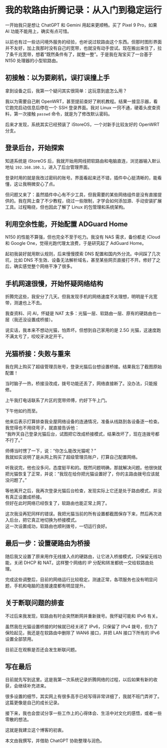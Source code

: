# 我的软路由折腾记录：从入门到稳定运行

一开始我只是想让 ChatGPT 和 Gemini 用起来更顺畅。买了 Pixel 9 Pro，如果 AI 功能不能用上，确实有点可惜。

以前也有过一些访问境外服务的经验，也听说过软路由这个东西。但那时图形界面并不友好，加上我那时没有自己的宽带，也就没有动手尝试。现在搬出来住了，拉了条千兆宽带，想着“既然条件有了，就整一整”。于是我在淘宝买了一台基于 N150 处理器的小型软路由。

## 初接触：以为要刷机，误打误撞上手

拿到设备之后，我第一个疑问其实很简单：这玩意到底怎么用？

我以为需要自己刷 OpenWRT，甚至提前查好了刷机教程。结果一接显示器，看它跑完启动信息后停在一个 SSH 登录界面。我对 Linux 一窍不通，硬着头皮查资料，第一次接触 `passwd` 命令，就是为了修改默认密码。

后来才发现，系统其实已经预装了 iStoreOS，一个对新手比较友好的 OpenWRT 分支。

## 登录后台，开始探索

知道系统是 iStoreOS 后，我就开始用网线把软路由和电脑直连，浏览器输入默认地址 `192.168.100.1`，进入了后台管理界面。

登录时用的就是我改过密码的账号。界面看起来还不错，插件中心挺清晰的，能看懂，这让我稍微安心了点。

但问题又来了：虽然插件中心有不少工具，但我需要的某些网络组件是没有直接提供的。我在网上查了不少教程，绕过一些限制，才学会如何添加源、手动安装扩展工具。过程略绕，但也因此了解了 Linux 的包管理和系统架构。

## 利用空余性能，开始配置 ADGuard Home

N150 的性能不算强，但也完全不至于吃力。我没有 NAS 需求，备份都走 iCloud 和 Google One，觉得光跑代理太浪费，于是研究起了 AdGuard Home。

起初我装好就用默认规则，后来慢慢摸索 DNS 配置和国内外分流。中间踩了几次坑，比如 DNS 不生效、设备无法解析域名，甚至某些网页直接打不开。修好了之后，确实感觉整个网络干净了很多。

## 手机网速很慢，开始怀疑网络结构

折腾完这些，我安分了几天。但我发现手机的网络速度不太理想，明明是千兆宽带，测速也上不去。

我查资料、问 AI，怀疑是 NAT 太多：光猫一层、软路由一层、原有的硬路由也一层（我还没设置成桥接）。

说实话，我本来不想动光猫，怕弄坏。但想到自己家用的是 2.5G 光猫，这速度跑不满太亏了，咬咬牙决定开干。

## 光猫桥接：失败与重来

我在网上购买了超级管理员账号，登录光猫后台想设置桥接。结果我忘了截图原始配置！

当时脑子一热，桥接没改成，拨号功能还丢了，网络直接断了。没办法，只能报修。

上午我打电话联系了片区的宽带师傅，约好下午上门。

下午他如约而至。

他来后表示打算排查我全屋网络设备的连通情况，准备从线路到各设备逐一检查。我觉得也不用绕弯子，就直接告诉他：  
“我昨天自己登录光猫后台，试图把它改成桥接模式，结果改坏了，现在连拨号都不行了。”

师傅当时愣了一下，说：“你怎么能改光猫呢？”  
我就如实说明了是从网上购买了超级管理员账户，打算自己配置网络。

听我说完，他也没多问，态度挺平和的。既然问题明确，那就解决问题。他很快就把光猫恢复了正常，并说：“我现在给你把光猫设置好了，你的主路由拨号应该就没问题了。”

等他离开之后，我再次登录光猫后台检查，发现实际上它还是处于路由模式，并没有真正设置成桥接。  
但好在此时网络已经恢复了，软路由也能正常上网了。

这次我没再犯同样的错误。我把光猫当前的所有设置都截图保存下来，然后再次进入后台，把它真正地切换为桥接模式。  
这一次设置成功，软路由也顺利拨号，一切运行良好。

## 最后一步：设置硬路由为桥接

随后我又设置了原来用作无线接入点的硬路由，让它进入桥接模式，只保留无线功能，关闭 DHCP 和 NAT。这样整个网络的 IP 分配和转发都统一交给软路由处理。

完成这些调整后，目前的网络运行比较稳定。测速正常，各项服务也没有明显问题，手机和电脑的连接速度都有明显提升。

## 关于断联问题的排查

不过后来我发现，软路由有时会突然断网并重新拨号。我怀疑可能和 IPv6 有关。

虽然我在光猫设置桥接的时候就已经关闭了 IPv6，只保留了 IPv4 拨号，但为了保险起见，我还是在软路由中删除了 WAN6 接口，并把 LAN 接口下所有的 IPv6 设置全部禁用。

目前正在观察是否还会发生断联问题。

## 写在最后

目前就先写到这里。这是我第一次系统记录折腾网络的过程，以后如果有新的收获，会继续补充进来。

很多设置的细节，其实网上有很多高手已经写得非常详细了，我就不班门弄斧了。这篇更像是自己的成长记录。

接下来，我也会尝试分享一些工作上的心得体会、生活中对文化的感悟，或者一些零散的想法。

这就是我建立这个博客的初衷。

本文由我撰写，并借助 ChatGPT 协助整理与润色。